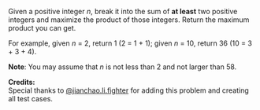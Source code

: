 

Given a positive integer *n*, break it into the sum of **at least** two positive integers and maximize the product of those integers. Return the maximum product you can get.



For example, given *n* = 2, return 1 (2 = 1 + 1); given *n* = 10, return 36 (10 = 3 + 3 + 4).



**Note**: You may assume that *n* is not less than 2 and not larger than 58.


**Credits:**<br />Special thanks to [@jianchao.li.fighter](https://leetcode.com/discuss/user/jianchao.li.fighter) for adding this problem and creating all test cases.
